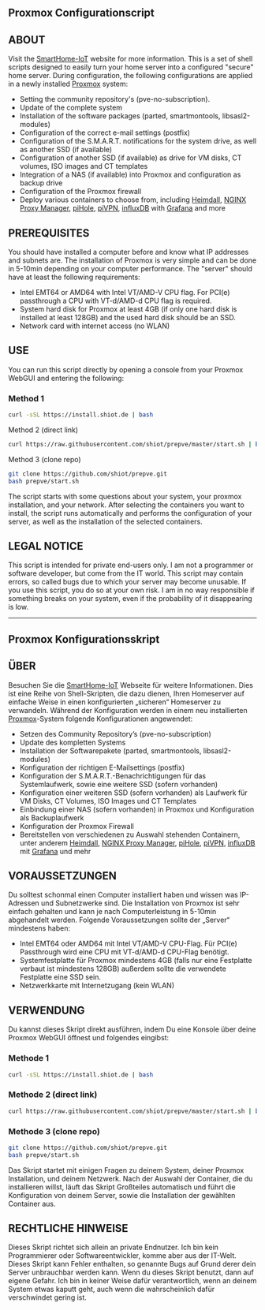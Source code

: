 ## Proxmox Configurationscript

## ABOUT
Visit the [SmartHome-IoT](https://www.smarthome-iot.net) website for more information. This is a set of shell scripts designed to easily turn your home server into a configured "secure" home server. During configuration, the following configurations are applied in a newly installed [Proxmox]( https://www.proxmox.com/de/proxmox-ve/erste-schritte) system:
- Setting the community repository's (pve-no-subscription).
- Update of the complete system
- Installation of the software packages (parted, smartmontools, libsasl2-modules)
- Configuration of the correct e-mail settings (postfix)
- Configuration of the S.M.A.R.T. notifications for the system drive, as well as another SSD (if available)
- Configuration of another SSD (if available) as drive for VM disks, CT volumes, ISO images and CT templates
- Integration of a NAS (if available) into Proxmox and configuration as backup drive
- Configuration of the Proxmox firewall
- Deploy various containers to choose from, including [Heimdall]( https://github.com/linuxserver/Heimdall), [NGINX Proxy Manager]( https://github.com/jc21/nginx-proxy-manager), [piHole]( https://github.com/pi-hole/pi-hole), [piVPN]( https://github.com/pivpn/pivpn), [influxDB]( https://github.com/influxdata/influxdb) with [Grafana]( https://github.com/grafana/grafana) and more

## PREREQUISITES
You should have installed a computer before and know what IP addresses and subnets are. The installation of Proxmox is very simple and can be done in 5-10min depending on your computer performance. The "server" should have at least the following requirements:
- Intel EMT64 or AMD64 with Intel VT/AMD-V CPU flag. For PCI(e) passthrough a CPU with VT-d/AMD-d CPU flag is required.
- System hard disk for Proxmox at least 4GB (if only one hard disk is installed at least 128GB) and the used hard disk should be an SSD.
- Network card with internet access (no WLAN)

## USE
You can run this script directly by opening a console from your Proxmox WebGUI and entering the following:

### Method 1
```bash
curl -sSL https://install.shiot.de | bash
```

Method 2 (direct link)
```bash
curl https://raw.githubusercontent.com/shiot/prepve/master/start.sh | bash
```

Method 3 (clone repo)
```bash
git clone https://github.com/shiot/prepve.git
bash prepve/start.sh
```

The script starts with some questions about your system, your proxmox installation, and your network. After selecting the containers you want to install, the script runs automatically and performs the configuration of your server, as well as the installation of the selected containers.

## LEGAL NOTICE
This script is intended for private end-users only. I am not a programmer or software developer, but come from the IT world. This script may contain errors, so called bugs due to which your server may become unusable.
If you use this script, you do so at your own risk. I am in no way responsible if something breaks on your system, even if the probability of it disappearing is low.

-----

## Proxmox Konfigurationsskript

## ÜBER
Besuchen Sie die [SmartHome-IoT](https://www.smarthome-iot.net) Webseite für weitere Informationen. Dies ist eine Reihe von Shell-Skripten, die dazu dienen, Ihren Homeserver auf einfache Weise in einen konfigurierten „sicheren“ Homeserver zu verwandeln. Während der Konfiguration werden in einem neu installierten [Proxmox]( https://www.proxmox.com/de/proxmox-ve/erste-schritte)-System folgende Konfigurationen angewendet:
- Setzen des Community Repository’s (pve-no-subscription)
- Update des kompletten Systems
- Installation der Softwarepakete (parted, smartmontools, libsasl2-modules)
- Konfiguration der richtigen E-Mailsettings (postfix)
- Konfiguration der S.M.A.R.T.-Benachrichtigungen für das Systemlaufwerk, sowie eine weitere SSD (sofern vorhanden)
- Konfiguration einer weiteren SSD (sofern vorhanden) als Laufwerk für VM Disks, CT Volumes, ISO Images und CT Templates
- Einbindung einer NAS (sofern vorhanden) in Proxmox und Konfiguration als Backuplaufwerk
- Konfiguration der Proxmox Firewall
- Bereitstellen von verschiedenen zu Auswahl stehenden Containern, unter anderem [Heimdall]( https://github.com/linuxserver/Heimdall), [NGINX Proxy Manager]( https://github.com/jc21/nginx-proxy-manager), [piHole]( https://github.com/pi-hole/pi-hole), [piVPN]( https://github.com/pivpn/pivpn), [influxDB]( https://github.com/influxdata/influxdb) mit [Grafana]( https://github.com/grafana/grafana) und mehr

## VORAUSSETZUNGEN
Du solltest schonmal einen Computer installiert haben und wissen was IP-Adressen und Subnetzwerke sind. Die Installation von Proxmox ist sehr einfach gehalten und kann je nach Computerleistung in 5-10min abgehandelt werden. Folgende Voraussetzungen sollte der „Server“ mindestens haben:
- Intel EMT64 oder AMD64 mit Intel VT/AMD-V CPU-Flag. Für PCI(e) Passthrough wird eine CPU mit VT-d/AMD-d CPU-Flag benötigt.
- Systemfestplatte für Proxmox mindestens 4GB (falls nur eine Festplatte verbaut ist mindestens 128GB) außerdem sollte die verwendete Festplatte eine SSD sein.
- Netzwerkkarte mit Internetzugang (kein WLAN)

## VERWENDUNG
Du kannst dieses Skript direkt ausführen, indem Du eine Konsole über deine Proxmox WebGUI öffnest und folgendes eingibst:

### Methode 1
```bash
curl -sSL https://install.shiot.de | bash
```

### Methode 2 (direct link)
```bash
curl https://raw.githubusercontent.com/shiot/prepve/master/start.sh | bash
```

### Methode 3 (clone repo)
```bash
git clone https://github.com/shiot/prepve.git
bash prepve/start.sh
```

Das Skript startet mit einigen Fragen zu deinem System, deiner Proxmox Installation, und deinem Netzwerk. Nach der Auswahl der Container, die du installieren willst, läuft das Skript Großteiles automatisch und führt die Konfiguration von deinem Server, sowie die Installation der gewählten Container aus.

## RECHTLICHE HINWEISE
Dieses Skript richtet sich allein an private Endnutzer. Ich bin kein Programmierer oder Softwareentwickler, komme aber aus der IT-Welt. Dieses Skript kann Fehler enthalten, so genannte Bugs auf Grund derer dein Server unbrauchbar werden kann.
Wenn du dieses Skript benutzt, dann auf eigene Gefahr. Ich bin in keiner Weise dafür verantwortlich, wenn an deinem System etwas kaputt geht, auch wenn die wahrscheinlich dafür verschwindet gering ist.

